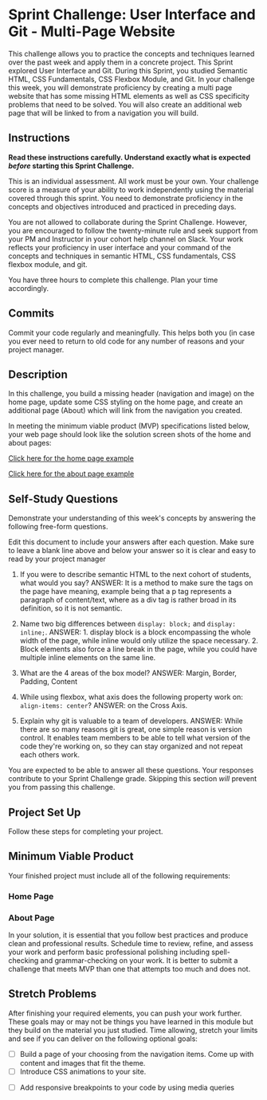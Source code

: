 # Sprint Challenge: User Interface and Git - Multi-Page Website

This challenge allows you to practice the concepts and techniques learned over the past week and apply them in a concrete project. This Sprint explored User Interface and Git. During this Sprint, you studied Semantic HTML, CSS Fundamentals, CSS Flexbox Module, and Git. In your challenge this week, you will demonstrate proficiency by creating a multi page website that has some missing HTML elements as well as CSS specificity problems that need to be solved.  You will also create an additional web page that will be linked to from a navigation you will build.

## Instructions

**Read these instructions carefully. Understand exactly what is expected _before_ starting this Sprint Challenge.**

This is an individual assessment. All work must be your own. Your challenge score is a measure of your ability to work independently using the material covered through this sprint. You need to demonstrate proficiency in the concepts and objectives introduced and practiced in preceding days.

You are not allowed to collaborate during the Sprint Challenge. However, you are encouraged to follow the twenty-minute rule and seek support from your PM and Instructor in your cohort help channel on Slack. Your work reflects your proficiency in user interface and your command of the concepts and techniques in semantic HTML, CSS fundamentals, CSS flexbox module, and git.

You have three hours to complete this challenge. Plan your time accordingly.

## Commits

Commit your code regularly and meaningfully. This helps both you (in case you ever need to return to old code for any number of reasons and your project manager.

## Description

In this challenge, you build a missing header (navigation and image) on the home page, update some CSS styling on the home page, and create an additional page (About) which will link from the navigation you created.

In meeting the minimum viable product (MVP) specifications listed below, your web page should look like the solution screen shots of the home and about pages:

[Click here for the home page example](https://tk-assets.lambdaschool.com/39a49225-8ac9-43da-aa90-514fd60ae99a_sprint-challenge-ui-home-example.png)

[Click here for the about page example](https://tk-assets.lambdaschool.com/ede1bb1a-63ff-4801-8c02-3efa2f603190_sprint-challenge-ui-about-example.png)

## Self-Study Questions

Demonstrate your understanding of this week's concepts by answering the following free-form questions.

Edit this document to include your answers after each question. Make sure to leave a blank line above and below your answer so it is clear and easy to read by your project manager

1. If you were to describe semantic HTML to the next cohort of students, what would you say?
ANSWER: It is a method to make sure the tags on the page have meaning, example being that a p tag represents a paragraph of content/text, where as a div tag is rather broad in its definition, so it is not semantic.

2. Name two big differences between ```display: block;``` and ```display: inline;```.
ANSWER: 1. display block is a block encompassing the whole width of the page, while inline would only utilize the space necessary. 2. Block elements also force a line break in the page, while you could have multiple inline elements on the same line.

3. What are the 4 areas of the box model?
ANSWER: Margin, Border, Padding, Content

4. While using flexbox, what axis does the following property work on: ```align-items: center```?
ANSWER: on the Cross Axis.

5. Explain why git is valuable to a team of developers.
ANSWER: While there are so many reasons git is great, one simple reason is version control. It enables team members to be able to tell what version of the code they're working on, so they can stay organized and not repeat each others work.

You are expected to be able to answer all these questions. Your responses contribute to your Sprint Challenge grade. Skipping this section *will* prevent you from passing this challenge.

## Project Set Up

<!-- - [ ] Create a forked copy of this project. -->
<!-- - [ ] Add your project manager as collaborator on Github. -->
<!-- - [ ] Clone your OWN version of the repository (Not Lambda's by mistake!). -->
<!-- - [ ] Create a new branch: git checkout -b `<firstName-lastName>`. -->
<!-- - [ ] Implement the project on your newly created `<firstName-lastName>` branch, committing changes regularly.
- [ ] Push commits: git push origin `<firstName-lastName>`. -->
 
Follow these steps for completing your project.

<!-- - [ ] Submit a Pull-Request to merge <firstName-lastName> Branch into master (student's  Repo). **Please don't merge your own pull request**
- [ ] Add your project manager as a reviewer on the pull-request
- [ ] Your project manager will count the project as complete by merging the branch back into master. -->
 


## Minimum Viable Product

Your finished project must include all of the following requirements:

### Home Page

<!-- [Review the provided design file for the home page](design-files/home.png).  Notice the navigation and header images are missing. -->

<!-- * [ ] Build the HTML and CSS to create the missing navigation and header. -->
<!-- * [ ] Link the `About` navigation item to the [about.html](about.html) page -->

<!-- You will also notice there are 10 boxes on the home page that need background colors.  Use this list below to correctly style each box: -->

<!-- * [ ] box1: `teal`
* [ ] box2: `gold`
* [ ] box3: `cadetblue`
* [ ] box4: `coral`
* [ ] box5: `crimson`
* [ ] box6: `forestgreen`
* [ ] box7: `darkorchid`
* [ ] box8: `hotpink`
* [ ] box9: `indigo`
* [ ] box10: `dodgerblue` -->

### About Page

<!-- [Review the provided design file for the about page](design-files/about.png). You have been provided the HTML wrapper, footer, and page content for the about page. Create the rest of the missing HTML and CSS to match the design file. -->

<!-- * [ ] Copy and paste your home page navigation and header into the about page -->
<!-- * [ ] Update the header image with the about page image -->
<!-- * [ ] Link the `Home` navigation item back to the `index.html` page. -->
<!-- * [ ] Build the rest of the about page layout to match the design -->

In your solution, it is essential that you follow best practices and produce clean and professional results. Schedule time to review, refine, and assess your work and perform basic professional polishing including spell-checking and grammar-checking on your work. It is better to submit a challenge that meets MVP than one that attempts too much and does not.

## Stretch Problems

After finishing your required elements, you can push your work further. These goals may or may not be things you have learned in this module but they build on the material you just studied. Time allowing, stretch your limits and see if you can deliver on the following optional goals:

* [ ] Build a page of your choosing from the navigation items.  Come up with content and images that fit the theme.  
* [ ] Introduce CSS animations to your site.
<!-- * [ ] Build a contact page and create a form with several inputs of your choosing -->
* [ ] Add responsive breakpoints to your code by using media queries